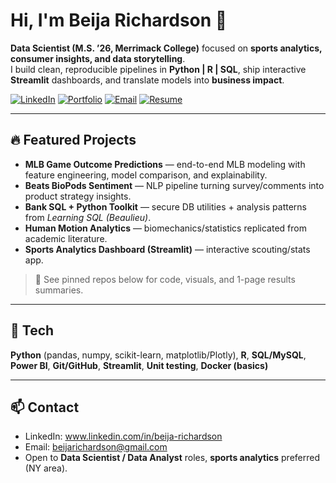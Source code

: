 # Hi, I'm Beija Richardson 👋

**Data Scientist (M.S. ’26, Merrimack College)** focused on **sports analytics, consumer insights, and data storytelling**.  
I build clean, reproducible pipelines in **Python | R | SQL**, ship interactive **Streamlit** dashboards, and translate models into **business impact**.

[![LinkedIn](https://img.shields.io/badge/LinkedIn-Connect-blue)](https://www.linkedin.com/in/your-link/)
[![Portfolio](https://img.shields.io/badge/Portfolio-Website-black)](https://your-portfolio-site.com)
[![Email](https://img.shields.io/badge/Email-Contact-informational)](mailto:your.email@example.com)
[![Resume](https://img.shields.io/badge/Resume-PDF-success)](https://your-public-resume-link.com)

---

## 🔥 Featured Projects
- **MLB Game Outcome Predictions** — end-to-end MLB modeling with feature engineering, model comparison, and explainability.
- **Beats BioPods Sentiment** — NLP pipeline turning survey/comments into product strategy insights.
- **Bank SQL + Python Toolkit** — secure DB utilities + analysis patterns from *Learning SQL (Beaulieu)*.
- **Human Motion Analytics** — biomechanics/statistics replicated from academic literature.
- **Sports Analytics Dashboard (Streamlit)** — interactive scouting/stats app.

> 📌 See pinned repos below for code, visuals, and 1-page results summaries.

---

## 🧰 Tech
**Python** (pandas, numpy, scikit-learn, matplotlib/Plotly), **R**, **SQL/MySQL**, **Power BI**, **Git/GitHub**, **Streamlit**, **Unit testing**, **Docker (basics)**

---

## 📫 Contact
- LinkedIn: www.linkedin.com/in/beija-richardson  
- Email: beijarichardson@gmail.com
- Open to **Data Scientist / Data Analyst** roles, **sports analytics** preferred (NY area).



<!--
**BeijaR327/BeijaR327** is a ✨ _special_ ✨ repository because its `README.md` (this file) appears on your GitHub profile.

Here are some ideas to get you started:

- 🔭 I’m currently working on ...
- 🌱 I’m currently learning ...
- 👯 I’m looking to collaborate on ...
- 🤔 I’m looking for help with ...
- 💬 Ask me about ...
- 📫 How to reach me: ...
- 😄 Pronouns: ...
- ⚡ Fun fact: ...
-->
